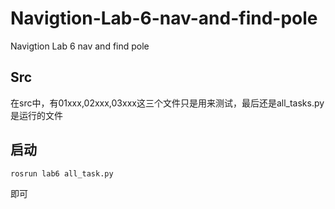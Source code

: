 # Navigtion-Lab-6-nav-and-find-pole
Navigtion Lab 6 nav and find pole


## Src
在src中，有01xxx,02xxx,03xxx这三个文件只是用来测试，最后还是all_tasks.py是运行的文件

## 启动
```
rosrun lab6 all_task.py
``` 
即可
